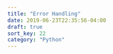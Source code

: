 ```yaml
---
title: "Error Handling"
date: 2019-06-23T22:35:56-04:00
draft: true
sort_key: 22
category: "Python"
---
```

